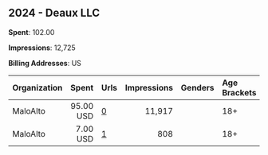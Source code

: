 ## 2024 - Deaux LLC 
**Spent**: 102.00

**Impressions**: 12,725

**Billing Addresses**: US

|Organization|Spent|Urls|Impressions|Genders|Age Brackets|Country Codes|
|:---|---:|:---|---:|:---|:---|:---|
|MaloAlto|95.00 USD|[0](https://www.snap.com/political-ads/asset/169e614080e4024d215034bdf3361aa22d99043de9d97c21900280488047ac60?mediaType=mp4)|11,917||18+|united states|
|MaloAlto|7.00 USD|[1](https://www.snap.com/political-ads/asset/8397d25d547e16b8549f9d9482f2db0688d710c0fa90c91dbcc56f3bdac7c9a1?mediaType=mp4)|808||18+|united states|
